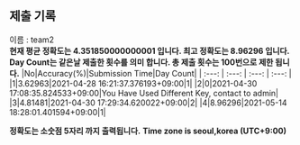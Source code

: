 


  
## 제출 기록  
이름 : team2  
**현재 평균 정확도는 4.351850000000001 입니다. 최고 정확도는 8.96296 입니다.**  
**Day Count는 같은날 제출한 횟수를 의미 합니다. 총 제출 횟수는 100번으로 제한 됩니다.**
|No|Accuracy(%)|Submission Time|Day Count|
| :---: | :---: | :---: | :---: |
|1|3.62963|2021-04-28 16:21:37.376193+09:00|1|
|2|0|2021-04-30 17:08:35.824533+09:00|You Have Used Different Key, contact to admin|
|3|4.81481|2021-04-30 17:29:34.620022+09:00|2|
|4|8.96296|2021-05-14 18:28:01.401594+09:00|1|


**정확도는 소숫점 5자리 까지 출력됩니다.**
**Time zone is seoul,korea (UTC+9:00)**

